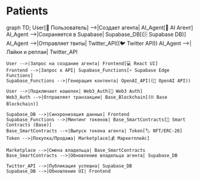 # Patients

graph TD;
    User[👤 Пользователь] -->|Создает агента| AI_Agent[🤖 AI Агент]
    AI_Agent -->|Сохраняется в Supabase| Supabase_DB[(🗄️ Supabase DB)]
    AI_Agent -->|Отправляет твиты| Twitter_API((🐦 Twitter API))
    AI_Agent -->|Лайки и реплаи| Twitter_API
    
    User -->|Запрос на создание агента| Frontend[💻 React UI]
    Frontend -->|Запрос к API| Supabase_Functions[⚡ Supabase Edge Functions]
    Supabase_Functions -->|Генерация контента| OpenAI_API((🧠 OpenAI API))
    
    User -->|Подключает кошелек| Web3_Auth[🔑 Web3 Auth]
    Web3_Auth -->|Отправляет транзакции| Base_Blockchain[(⛓️ Base Blockchain)]
    
    Supabase_DB -->|Синхронизация данных| Frontend
    Supabase_Functions -->|Минтинг токенов| Base_SmartContracts[📜 Smart Contracts (Base)]
    Base_SmartContracts -->|Выпуск токена агента| Token[🏷️ NFT/ERC-20]
    Token -->|Покупка/Продажа| Marketplace[💰 Маркетплейс]
    
    Marketplace -->|Смена владельца| Base_SmartContracts
    Base_SmartContracts -->|Обновление владельца агента| Supabase_DB
    
    Twitter_API -->|Публикация успешна| Supabase_DB
    Supabase_DB -->|Обновление UI| Frontend
